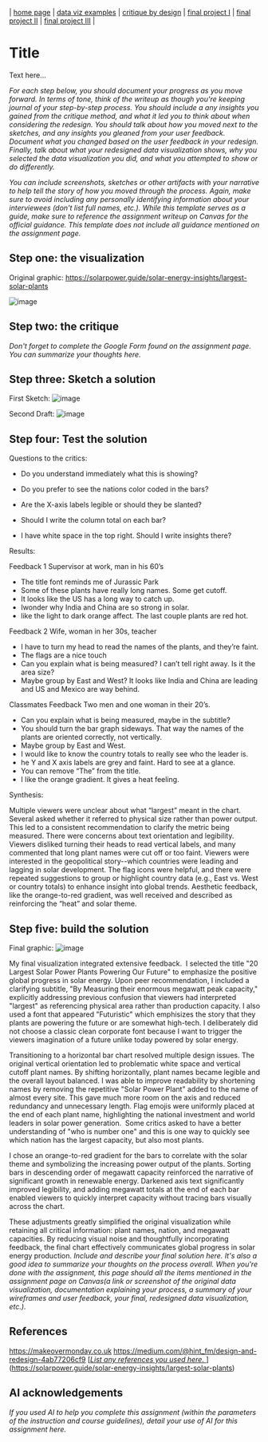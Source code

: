 | [home page](https://cmustudent.github.io/tswd-portfolio-templates/) | [data viz examples](dataviz-examples) | [critique by design](critique-by-design) | [final project I](final-project-part-one) | [final project II](final-project-part-two) | [final project III](final-project-part-three) |

# Title
Text here...

_For each step below, you should document your progress as you move forward.  In terms of tone, think of the writeup as though you're keeping journal of your step-by-step process.   You should include a any insights you gained from the critique method, and what it led you to think about when considering the redesign.  You should talk about how you moved next to the sketches, and any insights you gleaned from your user feedback.  Document what you changed based on the user feedback in your redesign.  Finally, talk about what your redesigned data visualization shows, why you selected the data visualization you did, and what you attempted to show or do differently._

_You can include screenshots, sketches or other artifacts with your narrative to help tell the story of how you moved through the process.  Again, make sure to avoid including any personally identifying information about your interviewees (don't list full names, etc.).  While this template serves as a guide, make sure to reference the assignment writeup on Canvas for the official guidance.  This template does not include all guidance mentioned on the assignment page._

## Step one: the visualization

Original graphic: https://solarpower.guide/solar-energy-insights/largest-solar-plants

![image](https://github.com/user-attachments/assets/fab3e0e7-8cf6-4101-a448-09ffff8be604)


## Step two: the critique
_Don't forget to complete the Google Form found on the assignment page.  You can summarize your thoughts here._

## Step three: Sketch a solution

First Sketch: ![image](https://github.com/user-attachments/assets/283598ab-99fe-4fc6-aead-b0bc28a0a721)

Second Draft: ![image](https://github.com/user-attachments/assets/4402c094-5b81-4964-89ff-30dc2f8e977b)

## Step four: Test the solution

Questions to the critics:

- Do you understand immediately what this is showing?

- Do you prefer to see the nations color coded in the bars?

- Are the X-axis labels legible or should they be slanted?

- Should I write the column total on each bar?

- I have white space in the top right.  Should I write insights there?

Results: 

Feedback 1
Supervisor at work, man in his 60’s

- 	The title font reminds me of Jurassic Park 
- 	Some of these plants have really long names.  Some get cutoff.  
- 	It looks like the US has a long way to catch up.
-  Iwonder why India and China are so strong in solar.
-  like the light to dark orange affect.  The last couple plants are red hot.  

Feedback 2
Wife, woman in her 30s, teacher

-   I have to turn my head to read the names of the plants, and they’re faint.
- 	The flags are a nice touch
-   Can you explain what is being measured? I can’t tell right away.  Is it the area size?
-   Maybe group by East and West?  It looks like India and China are leading and US and Mexico are way behind.

Classmates Feedback
Two men and one woman in their 20’s.  

-  Can you explain what is being measured, maybe in the subtitle?
-  You should turn the bar graph sideways.  That way the names of the plants are oriented correctly, not vertically.
-  Maybe group by East and West.
-  I would like to know the country totals to really see who the leader is.
-   he Y and X axis labels are grey and faint.  Hard to see at a glance.
-   You can remove “The” from the title.
-   I like the orange gradient.  It gives a heat feeling.  


Synthesis: 

Multiple viewers were unclear about what “largest” meant in the chart. Several asked whether it referred to physical size rather than power output. This led to a consistent recommendation to clarify the metric being measured.
There were concerns about text orientation and legibility. Viewers disliked turning their heads to read vertical labels, and many commented that long plant names were cut off or too faint. 
Viewers were interested in the geopolitical story--which countries were leading and lagging in solar development. The flag icons were helpful, and there were repeated suggestions to group or highlight country data (e.g., East vs. West or country totals) to enhance insight into global trends.
Aesthetic feedback, like the orange-to-red gradient, was well received and described as reinforcing the “heat” and solar theme.

## Step five: build the solution

Final graphic: ![image](https://github.com/user-attachments/assets/c15f1310-d84c-4b93-8219-11b3137c47c3)



My final visualization integrated extensive feedback.  I selected the title "20 Largest Solar Power Plants Powering Our Future" to emphasize the positive global progress in solar energy. Upon peer recommendation, I included a clarifying subtitle, "By Measuring their enormous megawatt peak capacity," explicitly addressing previous confusion that viewers had interpreted "largest" as referencing physical area rather than production capacity. I also used a font that appeared "Futuristic" which emphisizes the story that they plants are powering the future or are somewhat high-tech.  I deliberately did not choose a classic clean corporate font because I want to trigger the viewers imagination of a future unlike today powered by solar energy.  

Transitioning to a horizontal bar chart resolved multiple design issues. The original vertical orientation led to problematic white space and vertical cutoff plant names. By shifting horizontally, plant names became  legible and the overall layout balanced. I was able to improve readability by shortening names by removing the repetitive "Solar Power Plant" added to the name of almost every site. This gave much more room on the axis and reduced redundancy and unnecessary length. Flag emojis were uniformly placed at the end of each plant name,  highlighting the national investment and world leaders in solar power generation.  Some critics asked to have a better understanding of "who is number one" and this is one way to quickly see which nation has the largest capacity, but also most plants.

I  chose an orange-to-red gradient for the bars to correlate  with the solar theme and symbolizing the increasing power output of the plants. Sorting bars in descending order of megawatt capacity reinforced the narrative of significant growth in renewable energy. Darkened axis text significantly improved legibility, and adding  megawatt totals at the end of each bar enabled viewers to quickly interpret capacity without tracing bars visually across the chart.

These adjustments greatly simplified the original visualization while retaining all critical information: plant names, nation, and megawatt capacities. By reducing visual noise and thoughtfully incorporating feedback, the final chart effectively communicates global progress in solar energy production.
_Include and describe your final solution here. It's also a good idea to summarize your thoughts on the process overall. When you're done with the assignment, this page should all the items mentioned in the assignment page on Canvas(a link or screenshot of the original data visualization, documentation explaining your process, a summary of your wireframes and user feedback, your final, redesigned data visualization, etc.)._

## References

https://makeovermonday.co.uk
https://medium.com/@hint_fm/design-and-redesign-4ab77206cf9
[[_List any references you used here._
](https://solarpower.guide/solar-energy-insights/infographics/largest-solar-plants.png)](https://solarpower.guide/solar-energy-insights/largest-solar-plants)





## AI acknowledgements
_If you used AI to help you complete this assignment (within the parameters of the instruction and course guidelines), detail your use of AI for this assignment here._

